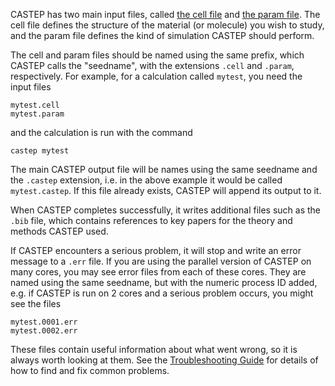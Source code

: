 CASTEP has two main input files, called [the cell file](basic_cell_file.md) and [the param file](basic_param_file.md). The cell file defines the structure of the material (or molecule) you wish to study, and the param file defines the kind of simulation CASTEP should perform.

The cell and param files should be named using the same prefix, which CASTEP calls the "seedname", with the extensions `.cell` and `.param`, respectively. For example, for a calculation called `mytest`, you need the input files
```
mytest.cell
mytest.param
```
and the calculation is run with the command
```
castep mytest
```
The main CASTEP output file will be names using the same seedname and the `.castep` extension, i.e. in the above example it would be called `mytest.castep`. If this file already exists, CASTEP will append its output to it.

When CASTEP completes successfully, it writes additional files such as the `.bib` file, which contains references to key papers for the theory and methods CASTEP used.

If CASTEP encounters a serious problem, it will stop and write an error message to a `.err` file. If you are using the parallel version of CASTEP on many cores, you may see error files from each of these cores. They are named using the same seedname, but with the numeric process ID added, e.g. if CASTEP is run on 2 cores and a serious problem occurs, you might see the files
```
mytest.0001.err
mytest.0002.err
```
These files contain useful information about what went wrong, so it is always worth looking at them. See the [Troubleshooting Guide](../Troubleshooting/troubleshooting.md) for details of how to find and fix common problems.
